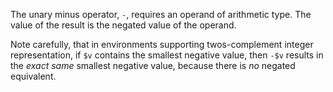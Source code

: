 The unary minus operator, `-`, requires an operand of arithmetic type.  The value of the result is the negated value of the operand.

Note carefully, that in environments supporting twos-complement integer representation, if `$v` contains the smallest negative value,
then `-$v` results in the *exact same* smallest negative value, because there is *no* negated equivalent.
